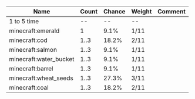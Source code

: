 | Name                   | Count | Chance | Weight | Comment |
| ---------------------- | ----- | ------ | ------ | ------- |
| 1 to 5 time            |    -- |     -- |     -- |         |
| minecraft:emerald      |     1 |   9.1% |   1/11 |         |
| minecraft:cod          |  1..3 |  18.2% |   2/11 |         |
| minecraft:salmon       |  1..3 |   9.1% |   1/11 |         |
| minecraft:water_bucket |  1..3 |   9.1% |   1/11 |         |
| minecraft:barrel       |  1..3 |   9.1% |   1/11 |         |
| minecraft:wheat_seeds  |  1..3 |  27.3% |   3/11 |         |
| minecraft:coal         |  1..3 |  18.2% |   2/11 |         |